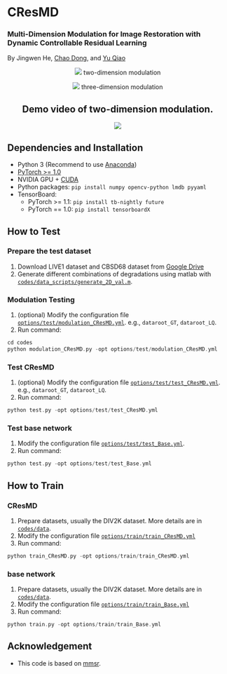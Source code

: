 # CResMD

### Multi-Dimension Modulation for Image Restoration with Dynamic Controllable Residual Learning
By Jingwen He, [Chao Dong](https://scholar.google.com.hk/citations?user=OSDCB0UAAAAJ&hl=en), and [Yu Qiao](http://mmlab.siat.ac.cn/yuqiao/)

<p align="center"> 
  
  <img src="figures/2D_modulation.png">
  two-dimension modulation
  
</p>

<p align="center">

  <img src="figures/3D_modulation.png">
  three-dimension modulation

</p>

<h2 align="center">
Demo video of two-dimension modulation.
</h2>
<p align="center">
<a href="https://www.youtube.com/watch?v=GHkGOkqf1tU" target="_blank">
<img src="figures/cover.png" >
</a></p>


## Dependencies and Installation

- Python 3 (Recommend to use [Anaconda](https://www.anaconda.com/download/#linux))
- [PyTorch >= 1.0](https://pytorch.org/)
- NVIDIA GPU + [CUDA](https://developer.nvidia.com/cuda-downloads)
- Python packages: `pip install numpy opencv-python lmdb pyyaml`
- TensorBoard:
  - PyTorch >= 1.1: `pip install tb-nightly future`
  - PyTorch == 1.0: `pip install tensorboardX`


## How to Test
### Prepare the test dataset
1. Download LIVE1 dataset and CBSD68 dataset from [Google Drive](https://drive.google.com/drive/folders/1-ye2s6og03jHh5A0cjtINpOUickJEra0?usp=sharing)
1. Generate different combinations of degradations using matlab with [`codes/data_scripts/generate_2D_val.m`](codes/data_scripts/generate_2D_val.m).

### Modulation Testing
1. (optional) Modify the configuration file [`options/test/modulation_CResMD.yml`](codes/options/test/modulation_CResMD.yml). e.g., `dataroot_GT`, `dataroot_LQ`.
1. Run command:
```c++
cd codes
python modulation_CResMD.py -opt options/test/modulation_CResMD.yml
```

### Test CResMD
1. (optional) Modify the configuration file [`options/test/test_CResMD.yml`](codes/options/test/test_CResMD.yml). e.g., `dataroot_GT`, `dataroot_LQ`.
1. Run command:
```c++
python test.py -opt options/test/test_CResMD.yml
```

### Test base network
1. Modify the configuration file [`options/test/test_Base.yml`](codes/options/test/test_Base.yml).
1. Run command:
```c++
python test.py -opt options/test/test_Base.yml
```

## How to Train
### CResMD
1. Prepare datasets, usually the DIV2K dataset. More details are in [`codes/data`](codes/data).
1. Modify the configuration file [`options/train/train_CResMD.yml`](codes/options/train/train_CResMD.yml)
1. Run command:
```c++
python train_CResMD.py -opt options/train/train_CResMD.yml
```

### base network
1. Prepare datasets, usually the DIV2K dataset. More details are in [`codes/data`](codes/data). 
1. Modify the configuration file [`options/train/train_Base.yml`](codes/options/train/train_Base.yml) 
1. Run command: 
```c++
python train.py -opt options/train/train_Base.yml
```

## Acknowledgement

- This code is based on [mmsr](https://github.com/open-mmlab/mmsr).